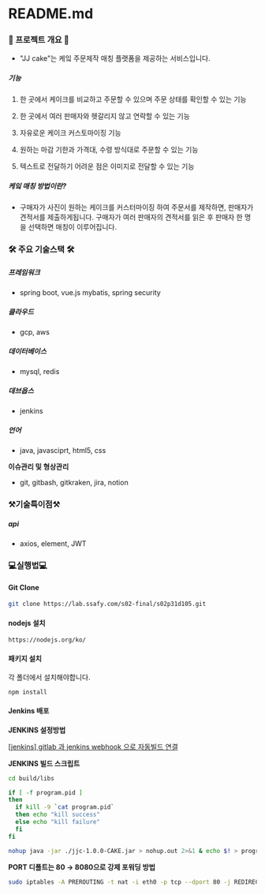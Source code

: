 # README.md

### 🍰 프로젝트 개요 🍰

- "JJ cake"는 케잌 주문제작 매칭 플랫폼을 제공하는 서비스입니다. 

  

##### 기능

1. 한 곳에서 케이크를 비교하고 주문할 수 있으며 주문 상태를 확인할 수 있는 기능

2. 한 곳에서 여러 판매자와 헷갈리지 않고 연락할 수 있는 기능

3. 자유로운 케이크 커스토마이징 기능

4. 원하는 마감 기한과 가격대, 수령 방식대로 주문할 수 있는 기능

5. 텍스트로 전달하기 어려운 점은 이미지로 전달할 수 있는 기능



##### 케잌 매칭 방법이란?

- 구매자가 사진이 원하는 케이크를 커스터마이징 하여 주문서를 제작하면, 판매자가 견적서를 제출하게됩니다. 구매자가 여러 판매자의 견적서를 읽은 후 판매자 한 명을 선택하면 매칭이 이루어집니다.



### 🛠 주요 기술스택 🛠

##### 프레임워크

- spring boot, vue.js mybatis, spring security

##### 클라우드

- gcp, aws

##### 데이터베이스

- mysql, redis

##### 데브옵스

- jenkins

##### 언어

- java, javasciprt, html5, css

**이슈관리 및 형상관리**

- git, gitbash, gitkraken, jira, notion



### ⚒기술특이점⚒

##### api

- axios, element, JWT





### 💻실행법💻

#### Git Clone

```bash
git clone https://lab.ssafy.com/s02-final/s02p31d105.git
```



#### nodejs 설치

```
https://nodejs.org/ko/
```



#### 패키지 설치

각 폴더에서 설치해야합니다.

```
npm install
```



#### Jenkins 배포



**JENKINS 설정방법**

[[jenkins\] gitlab 과 jenkins webhook 으로 자동빌드 연결](https://lemontia.tistory.com/882)

**JENKINS 빌드 스크립트**

```bash
cd build/libs

if [ -f program.pid ] 
then 
  if kill -9 `cat program.pid` 
  then echo "kill success" 
  else echo "kill failure"
  fi
fi

nohup java -jar ./jjc-1.0.0-CAKE.jar > nohup.out 2>&1 & echo $! > program.pid
```

**PORT 디폴트는 80 → 8080으로 강제 포워딩 방법**

```bash
sudo iptables -A PREROUTING -t nat -i eth0 -p tcp --dport 80 -j REDIRECT --to-port 8080
```

